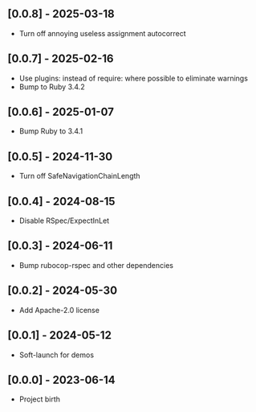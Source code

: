 ## [0.0.8] - 2025-03-18

- Turn off annoying useless assignment autocorrect

## [0.0.7] - 2025-02-16

- Use plugins: instead of require: where possible to eliminate warnings
- Bump to Ruby 3.4.2

## [0.0.6] - 2025-01-07

- Bump Ruby to 3.4.1

## [0.0.5] - 2024-11-30

* Turn off SafeNavigationChainLength

## [0.0.4] - 2024-08-15

* Disable RSpec/ExpectInLet

## [0.0.3] - 2024-06-11

* Bump rubocop-rspec and other dependencies

## [0.0.2] - 2024-05-30

* Add Apache-2.0 license

## [0.0.1] - 2024-05-12

* Soft-launch for demos

## [0.0.0] - 2023-06-14

* Project birth
